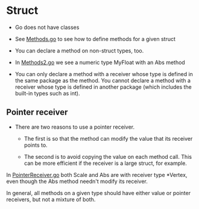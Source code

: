 # Struct
- Go does not have classes
- See [Methods.go](Methods.go) to see how to define methods for a given struct

- You can declare a method on non-struct types, too.
- In [Methods2.go](Methods2.go) we see a numeric type MyFloat with an Abs method
- You can only declare a method with a receiver whose type is defined in the same package as the method. You cannot declare a method with a receiver whose type is defined in another package (which includes the built-in types such as int).

## Pointer receiver

- There are two reasons to use a pointer receiver.
    - The first is so that the method can modify the value that its receiver points to.

    - The second is to avoid copying the value on each method call. This can be more efficient if the receiver is a large struct, for example.

In [PointerReceiver.go](PointerReceiver.go) both Scale and Abs are with receiver type *Vertex, even though the Abs method needn't modify its receiver.

In general, all methods on a given type should have either value or pointer receivers, but not a mixture of both.